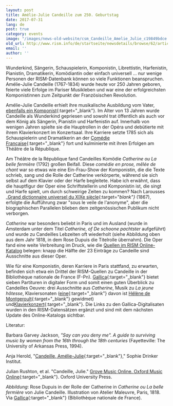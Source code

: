 ```yaml
---
layout: post
title: Amélie-Julie Candeille zum 250. Geburtstag
date: 2017-07-31
lang: de
post: true
category: events
image: "/images/news-old-website/csm_Candeille_Amelie_Julie_c19849bdce.jpg"
old_url: http://www.rism.info/de/startseite/newsdetails/browse/62/article/64/amelie-julie-candeille-at-250.html
email: ''
author: ''
---
```


Wunderkind, Sängerin, Schauspielerin, Komponistin, Librettistin, Harfenistin, Pianistin, Dramatikerin, Komödiantin oder einfach universell ... nur wenige Personen der RISM-Datenbank können so viele Funktionen beanspruchen. Amélie-Julie Candeille (1767-1834) wurde heute vor 250 Jahren geboren, feierte viele Erfolge im Pariser Musikleben und war eine der erfolgreichsten Komponistinnen zum Zeitpunkt der Französischen Revolution.

Amélie-Julie Candeille erhielt ihre musikalische Ausbildung vom Vater, [ebenfalls ein Komponist](https://opac.rism.info/search?View=rism&author=Candeille+Pierre+Joseph&Language=en){:target="_blank"}. Im Alter von 13 Jahren wurde Candeille als Wunderkind gepriesen und sowohl trat öffentlich als auch vor dem König als Sängerin, Pianistin und Harfenistin auf. Innerhalb von wenigen Jahren spielte sie die Hauptrollen in der Opéra und debütierte mit ihrem Klavierkonzert im Konzertsaal. Ihre Karriere setzte 1785 sich als Schauspielerin und Dramatikerin an der [Comédie Française](https://www.comedie-francaise.fr/fr/artiste/julie-candeille){:target="_blank"} fort und kulminierte mit ihren Erfolgen am Théâtre de la République.

Am Théâtre de la République fand Candeilles Komödie _Catherine ou La belle fermière_ (1792) großen Beifall. Diese _comédie en prose, mêlée de chant_ war so etwas wie eine Ein-Frau-Show der Komponistin, die die Texte schrieb, sang und die Rolle der Catherine verkörperte, während sie sich selbst auf dem Klavier oder der Harfe begleitete. Habe ich erwähnt, dass die hauptfigur der Oper eine Schriftstellerin und Komponistin ist, die singt und Harfe spielt, um durch schweirige Zeiten zu kommen? Nach Larousses _[Grand dictionnaire universel du XIXe siècle](http://gallica.bnf.fr/ark:/12148/bpt6k507258/f258.image){:target="_blank"}_ (1867), erfolgte die Aufführung zwar "sous le veile de l'anonyme", aber die biographischen Parallelen blieben dem zeitgenössischen Publikum nicht verborgen.

_Catherine_ war besonders beliebt in Paris und im Ausland (wurde in Amsterdam unter dem Titel _Catherine, of De schoone pachtster_ aufgeführt) und wurde zu Candeilles Lebzeiten oft wiederholt (siehe Abbildung oben aus dem Jahr 1818, in dem Rose Dupuis die Titelrolle übernahm). Die Oper fand eine weite Verbreitung im Druck, wie die [Quellen im RISM Online-Katalog](https://opac.rism.info/search?View=rism&author=Am%C3%A9lie+Julie+Candeille "external-link-new-window") belegen: knapp die Hälfte der 23 Einträge zu Candeille sind Ausschnitte aus dieser Oper.

Wie für eine Komponistin, deren Karriere in Paris stattfand, zu erwarten, befinden sich etwa ein Drittel der RISM-Quellen zu Candeille in der Bibliothèque nationale de France (F-Pn). [Gallica](http://gallica.bnf.fr/){:target="_blank"} bietet sieben Partituren in digitaler Form und somit einen guten Überblick zu Candeilles Oeuvre: drei Ausschnitte aus _Catherine_, Musik zu _La jeune hôtesse_, Klaviersonaten ([eine](http://gallica.bnf.fr/ark:/12148/btv1b9078684g){:target="_blank"} davon ist [Hélène de Montgeroult](/rism_a_z/2017/02/16/hélèneantoinettemarie-de-montgeroult-17641836.html){:target="_blank"} gewidmet) und[Klavierkonzert](http://gallica.bnf.fr/ark:/12148/btv1b9057901c){:target="_blank"}. Die Links zu den Gallica-Digitalisaten wurden in den RISM-Datensätzen ergänzt und sind mit dem nächsten Update des Online-Katalogs sichtbar.


Literatur:

Barbara Garvey Jackson, _"Say can you deny me". A guide to surviving music by women from the 16th through the 18th centuries_ (Fayetteville: The University of Arkansas Press, 1994).

Anja Herold, "[Candeille, Amélie-Julie](http://www.sophie-drinker-institut.de/cms/index.php/candeille-amelie-julie){:target="_blank"}," Sophie Drinker Institut.

Julian Rushton, et al. "Candeille, Julie." [Grove Music Online. Oxford Music Online](http://www.oxfordmusiconline.com/subscriber/article/grove/music/04725){:target="_blank"}. Oxford University Press.


_Abbildung_: Rose Dupuis in der Rolle der Catherine in _Catherine ou La belle fermière_ von Julie Candeille. Illustration von Atelier Maleuvre, Paris, 1818. Via [Gallica](http://gallica.bnf.fr/ark:/12148/btv1b6400634h/f1.item){:target="_blank"} (Bibliothèque nationale de France).


